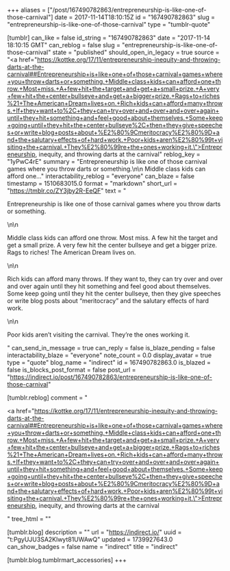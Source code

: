 +++
aliases = ["/post/167490782863/entrepreneurship-is-like-one-of-those-carnival"]
date = 2017-11-14T18:10:15Z
id = "167490782863"
slug = "entrepreneurship-is-like-one-of-those-carnival"
type = "tumblr-quote"

[tumblr]
can_like = false
id_string = "167490782863"
date = "2017-11-14 18:10:15 GMT"
can_reblog = false
slug = "entrepreneurship-is-like-one-of-those-carnival"
state = "published"
should_open_in_legacy = true
source = "<a href=\"https://kottke.org/17/11/entrepreneurship-inequity-and-throwing-darts-at-the-carnival##Entrepreneurship+is+like+one+of+those+carnival+games+where+you+throw+darts+or+something.+Middle+class+kids+can+afford+one+throw.+Most+miss.+A+few+hit+the+target+and+get+a+small+prize.+A+very+few+hit+the+center+bullseye+and+get+a+bigger+prize.+Rags+to+riches%21+The+American+Dream+lives+on.+Rich+kids+can+afford+many+throws.+If+they+want+to%2C+they+can+try+over+and+over+and+over+again+until+they+hit+something+and+feel+good+about+themselves.+Some+keep+going+until+they+hit+the+center+bullseye%2C+then+they+give+speeches+or+write+blog+posts+about+%E2%80%9Cmeritocracy%E2%80%9D+and+the+salutary+effects+of+hard+work.+Poor+kids+aren%E2%80%99t+visiting+the+carnival.+They%E2%80%99re+the+ones+working+it.\">Entrepreneurship, inequity, and throwing darts at the carnival</a>"
reblog_key = "1yPwC4rE"
summary = "Entrepreneurship is like one of those carnival games where you throw darts or something.\n\n Middle class kids can afford one..."
interactability_reblog = "everyone"
can_blaze = false
timestamp = 1510683015.0
format = "markdown"
short_url = "https://tmblr.co/ZY3jby2R-EeQF"
text = "<p>Entrepreneurship is like one of those carnival games where you throw darts or something.</p>\n\n<p>Middle class kids can afford one throw. Most miss. A few hit the target and get a small prize. A very few hit the center bullseye and get a bigger prize. Rags to riches! The American Dream lives on.</p>\n\n<p>Rich kids can afford many throws. If they want to, they can try over and over and over again until they hit something and feel good about themselves. Some keep going until they hit the center bullseye, then they give speeches or write blog posts about “meritocracy” and the salutary effects of hard work.</p>\n\n<p>Poor kids aren’t visiting the carnival. They’re the ones working it.</p>"
can_send_in_message = true
can_reply = false
is_blaze_pending = false
interactability_blaze = "everyone"
note_count = 0.0
display_avatar = true
type = "quote"
blog_name = "indirect"
id = 167490782863.0
is_blazed = false
is_blocks_post_format = false
post_url = "https://indirect.io/post/167490782863/entrepreneurship-is-like-one-of-those-carnival"

[tumblr.reblog]
comment = "<p><a href=\"https://kottke.org/17/11/entrepreneurship-inequity-and-throwing-darts-at-the-carnival##Entrepreneurship+is+like+one+of+those+carnival+games+where+you+throw+darts+or+something.+Middle+class+kids+can+afford+one+throw.+Most+miss.+A+few+hit+the+target+and+get+a+small+prize.+A+very+few+hit+the+center+bullseye+and+get+a+bigger+prize.+Rags+to+riches%21+The+American+Dream+lives+on.+Rich+kids+can+afford+many+throws.+If+they+want+to%2C+they+can+try+over+and+over+and+over+again+until+they+hit+something+and+feel+good+about+themselves.+Some+keep+going+until+they+hit+the+center+bullseye%2C+then+they+give+speeches+or+write+blog+posts+about+%E2%80%9Cmeritocracy%E2%80%9D+and+the+salutary+effects+of+hard+work.+Poor+kids+aren%E2%80%99t+visiting+the+carnival.+They%E2%80%99re+the+ones+working+it.\">Entrepreneurship, inequity, and throwing darts at the carnival</a></p>"
tree_html = ""

[tumblr.blog]
description = ""
url = "https://indirect.io/"
uuid = "t:PgyUJU3SA2Klwyt81UWAwQ"
updated = 1739927643.0
can_show_badges = false
name = "indirect"
title = "indirect"

[tumblr.blog.tumblrmart_accessories]
+++

